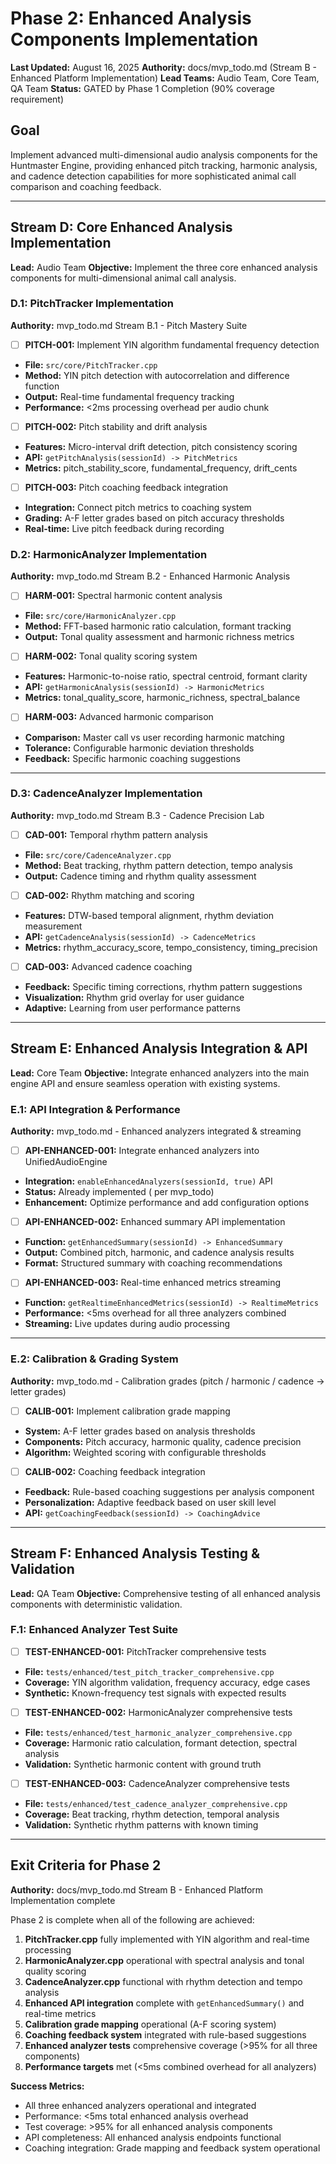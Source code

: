 # Phase 2: Enhanced Analysis Components Implementation
**Last Updated:** August 16, 2025
**Authority:** docs/mvp_todo.md (Stream B - Enhanced Platform Implementation)
**Lead Teams:** Audio Team, Core Team, QA Team
**Status:** GATED by Phase 1 Completion (90% coverage requirement)

## Goal
Implement advanced multi-dimensional audio analysis components for the Huntmaster Engine, providing enhanced pitch tracking, harmonic analysis, and cadence detection capabilities for more sophisticated animal call comparison and coaching feedback.

---

## Stream D: Core Enhanced Analysis Implementation
**Lead:** Audio Team
**Objective:** Implement the three core enhanced analysis components for multi-dimensional animal call analysis.

### D.1: PitchTracker Implementation
**Authority:** mvp_todo.md Stream B.1 - Pitch Mastery Suite

- [ ] **PITCH-001:** Implement YIN algorithm fundamental frequency detection
 - **File:** `src/core/PitchTracker.cpp`
 - **Method:** YIN pitch detection with autocorrelation and difference function
 - **Output:** Real-time fundamental frequency tracking
 - **Performance:** <2ms processing overhead per audio chunk

- [ ] **PITCH-002:** Pitch stability and drift analysis
 - **Features:** Micro-interval drift detection, pitch consistency scoring
 - **API:** `getPitchAnalysis(sessionId) -> PitchMetrics`
 - **Metrics:** pitch_stability_score, fundamental_frequency, drift_cents

- [ ] **PITCH-003:** Pitch coaching feedback integration
 - **Integration:** Connect pitch metrics to coaching system
 - **Grading:** A-F letter grades based on pitch accuracy thresholds
 - **Real-time:** Live pitch feedback during recording

### D.2: HarmonicAnalyzer Implementation
**Authority:** mvp_todo.md Stream B.2 - Enhanced Harmonic Analysis

- [ ] **HARM-001:** Spectral harmonic content analysis
 - **File:** `src/core/HarmonicAnalyzer.cpp`
 - **Method:** FFT-based harmonic ratio calculation, formant tracking
 - **Output:** Tonal quality assessment and harmonic richness metrics

- [ ] **HARM-002:** Tonal quality scoring system
 - **Features:** Harmonic-to-noise ratio, spectral centroid, formant clarity
 - **API:** `getHarmonicAnalysis(sessionId) -> HarmonicMetrics`
 - **Metrics:** tonal_quality_score, harmonic_richness, spectral_balance

- [ ] **HARM-003:** Advanced harmonic comparison
 - **Comparison:** Master call vs user recording harmonic matching
 - **Tolerance:** Configurable harmonic deviation thresholds
 - **Feedback:** Specific harmonic coaching suggestions

---

### D.3: CadenceAnalyzer Implementation
**Authority:** mvp_todo.md Stream B.3 - Cadence Precision Lab

- [ ] **CAD-001:** Temporal rhythm pattern analysis
 - **File:** `src/core/CadenceAnalyzer.cpp`
 - **Method:** Beat tracking, rhythm pattern detection, tempo analysis
 - **Output:** Cadence timing and rhythm quality assessment

- [ ] **CAD-002:** Rhythm matching and scoring
 - **Features:** DTW-based temporal alignment, rhythm deviation measurement
 - **API:** `getCadenceAnalysis(sessionId) -> CadenceMetrics`
 - **Metrics:** rhythm_accuracy_score, tempo_consistency, timing_precision

- [ ] **CAD-003:** Advanced cadence coaching
 - **Feedback:** Specific timing corrections, rhythm pattern suggestions
 - **Visualization:** Rhythm grid overlay for user guidance
 - **Adaptive:** Learning from user performance patterns

---

## Stream E: Enhanced Analysis Integration & API
**Lead:** Core Team
**Objective:** Integrate enhanced analyzers into the main engine API and ensure seamless operation with existing systems.

### E.1: API Integration & Performance
**Authority:** mvp_todo.md - Enhanced analyzers integrated & streaming

- [ ] **API-ENHANCED-001:** Integrate enhanced analyzers into UnifiedAudioEngine
 - **Integration:** `enableEnhancedAnalyzers(sessionId, true)` API
 - **Status:** Already implemented ( per mvp_todo)
 - **Enhancement:** Optimize performance and add configuration options

- [ ] **API-ENHANCED-002:** Enhanced summary API implementation
 - **Function:** `getEnhancedSummary(sessionId) -> EnhancedSummary`
 - **Output:** Combined pitch, harmonic, and cadence analysis results
 - **Format:** Structured summary with coaching recommendations

- [ ] **API-ENHANCED-003:** Real-time enhanced metrics streaming
 - **Function:** `getRealtimeEnhancedMetrics(sessionId) -> RealtimeMetrics`
 - **Performance:** <5ms overhead for all three analyzers combined
 - **Streaming:** Live updates during audio processing

---

### E.2: Calibration & Grading System
**Authority:** mvp_todo.md - Calibration grades (pitch / harmonic / cadence → letter grades)

- [ ] **CALIB-001:** Implement calibration grade mapping
 - **System:** A-F letter grades based on analysis thresholds
 - **Components:** Pitch accuracy, harmonic quality, cadence precision
 - **Algorithm:** Weighted scoring with configurable thresholds

- [ ] **CALIB-002:** Coaching feedback integration
 - **Feedback:** Rule-based coaching suggestions per analysis component
 - **Personalization:** Adaptive feedback based on user skill level
 - **API:** `getCoachingFeedback(sessionId) -> CoachingAdvice`

---

## Stream F: Enhanced Analysis Testing & Validation
**Lead:** QA Team
**Objective:** Comprehensive testing of all enhanced analysis components with deterministic validation.

### F.1: Enhanced Analyzer Test Suite

- [ ] **TEST-ENHANCED-001:** PitchTracker comprehensive tests
 - **File:** `tests/enhanced/test_pitch_tracker_comprehensive.cpp`
 - **Coverage:** YIN algorithm validation, frequency accuracy, edge cases
 - **Synthetic:** Known-frequency test signals with expected results

- [ ] **TEST-ENHANCED-002:** HarmonicAnalyzer comprehensive tests
 - **File:** `tests/enhanced/test_harmonic_analyzer_comprehensive.cpp`
 - **Coverage:** Harmonic ratio calculation, formant detection, spectral analysis
 - **Validation:** Synthetic harmonic content with ground truth

- [ ] **TEST-ENHANCED-003:** CadenceAnalyzer comprehensive tests
 - **File:** `tests/enhanced/test_cadence_analyzer_comprehensive.cpp`
 - **Coverage:** Beat tracking, rhythm detection, temporal analysis
 - **Validation:** Synthetic rhythm patterns with known timing

---

## Exit Criteria for Phase 2
**Authority:** docs/mvp_todo.md Stream B - Enhanced Platform Implementation complete

Phase 2 is complete when all of the following are achieved:

1. **PitchTracker.cpp** fully implemented with YIN algorithm and real-time processing
2. **HarmonicAnalyzer.cpp** operational with spectral analysis and tonal quality scoring
3. **CadenceAnalyzer.cpp** functional with rhythm detection and tempo analysis
4. **Enhanced API integration** complete with `getEnhancedSummary()` and real-time metrics
5. **Calibration grade mapping** operational (A-F scoring system)
6. **Coaching feedback system** integrated with rule-based suggestions
7. **Enhanced analyzer tests** comprehensive coverage (>95% for all three components)
8. **Performance targets** met (<5ms combined overhead for all analyzers)

**Success Metrics:**
- All three enhanced analyzers operational and integrated
- Performance: <5ms total enhanced analysis overhead
- Test coverage: >95% for all enhanced analysis components
- API completeness: All enhanced analysis endpoints functional
- Coaching integration: Grade mapping and feedback system operational
